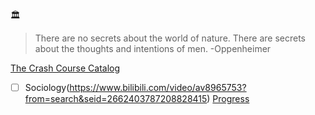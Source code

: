 :classical_building: 
>There are no secrets about the world of nature. There are secrets about the thoughts and intentions of men.  -Oppenheimer

[The Crash Course Catalog](https://thecrashcourse.com/)

- [ ] Sociology(https://www.bilibili.com/video/av8965753?from=search&seid=2662403787208828415)
[Progress](https://github.com/AAAlimjan/STUFF-ON-2018/issues/5)
